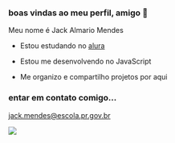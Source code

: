 ### boas vindas ao meu perfil, amigo 👋

Meu nome é Jack Almario Mendes

* Estou estudando no [alura](https://www.alura.com.br/)
  
* Estou me desenvolvendo no JavaScript

* Me organizo e compartilho projetos por aqui

### entar em contato comigo...

jack.mendes@escola.pr.gov.br


![](https://media.tenor.com/vACj5JOE0PoAAAAM/ace-one-piece.gif)
